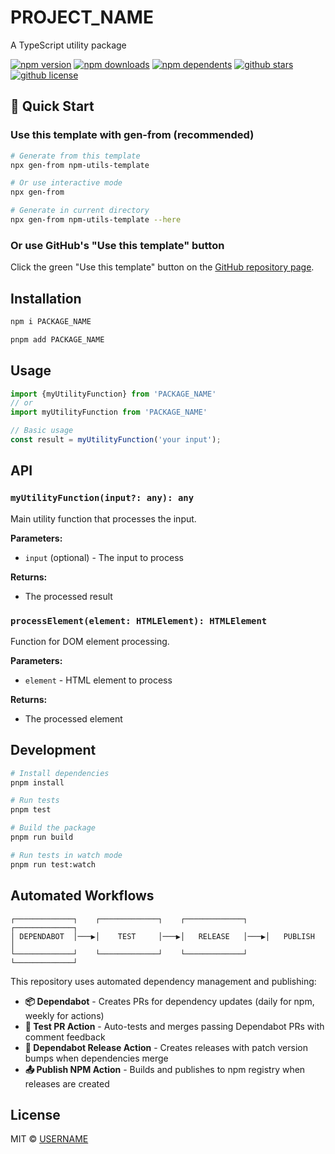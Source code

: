 # PROJECT_NAME
A TypeScript utility package

[![npm version](https://badgen.net/npm/v/PACKAGE_NAME?icon=npm)](https://www.npmjs.com/package/PACKAGE_NAME)
[![npm downloads](https://badgen.net/npm/dm/PACKAGE_NAME?icon=npm)](https://www.npmjs.com/package/PACKAGE_NAME)
[![npm dependents](https://badgen.net/npm/dependents/PACKAGE_NAME?icon=npm)](https://www.npmjs.com/package/PACKAGE_NAME)
[![github stars](https://badgen.net/github/stars/USERNAME/PROJECT_NAME?icon=github)](https://github.com/USERNAME/PROJECT_NAME/)
[![github license](https://badgen.net/github/license/USERNAME/PROJECT_NAME?icon=github)](https://github.com/USERNAME/PROJECT_NAME/blob/main/LICENSE)

## 🚀 Quick Start

### Use this template with gen-from (recommended)
```bash
# Generate from this template
npx gen-from npm-utils-template

# Or use interactive mode
npx gen-from

# Generate in current directory
npx gen-from npm-utils-template --here
```

### Or use GitHub's "Use this template" button
Click the green "Use this template" button on the [GitHub repository page](https://github.com/USERNAME/PROJECT_NAME).

## Installation
```bash
npm i PACKAGE_NAME
```
```bash
pnpm add PACKAGE_NAME
```

## Usage
```typescript
import {myUtilityFunction} from 'PACKAGE_NAME'
// or
import myUtilityFunction from 'PACKAGE_NAME'

// Basic usage
const result = myUtilityFunction('your input');
```

## API
### `myUtilityFunction(input?: any): any`
Main utility function that processes the input.

**Parameters:**
- `input` (optional) - The input to process

**Returns:**
- The processed result

### `processElement(element: HTMLElement): HTMLElement`
Function for DOM element processing.

**Parameters:**
- `element` - HTML element to process

**Returns:**
- The processed element

## Development
```bash
# Install dependencies
pnpm install

# Run tests
pnpm test

# Build the package
pnpm run build

# Run tests in watch mode
pnpm run test:watch
```

## Automated Workflows
```
┌─────────────┐    ┌─────────────┐    ┌─────────────┐    ┌─────────────┐
│ DEPENDABOT  │───▶│    TEST     │───▶│   RELEASE   │───▶│   PUBLISH   │
└─────────────┘    └─────────────┘    └─────────────┘    └─────────────┘
```

This repository uses automated dependency management and publishing:
- **📦 Dependabot** - Creates PRs for dependency updates (daily for npm, weekly for actions)
- **🧪 Test PR Action** - Auto-tests and merges passing Dependabot PRs with comment feedback  
- **🚀 Dependabot Release Action** - Creates releases with patch version bumps when dependencies merge
- **📤 Publish NPM Action** - Builds and publishes to npm registry when releases are created

## License
MIT © [USERNAME](https://github.com/USERNAME)
